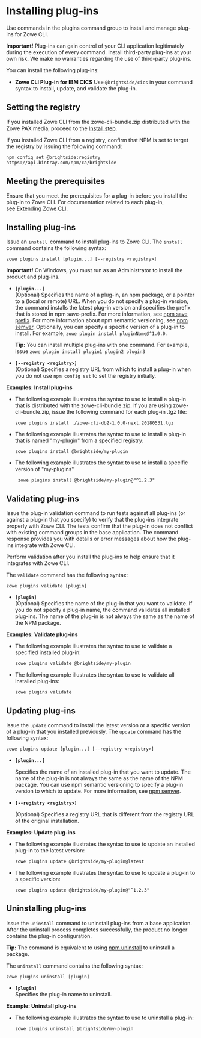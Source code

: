 # Installing plug-ins

Use commands in the plugins command group to install and manage plug-ins for Zowe CLI.

**Important!** Plug-ins can gain control of your CLI application
legitimately during the execution of every command. Install third-party
plug-ins at your own risk. We make no warranties regarding
the use of third-party plug-ins.

You can install the following plug-ins:
  - **Zowe CLI Plug-in for IBM CICS**
    Use `@brightside/cics` in your command syntax to install, update, and validate the plug-in. 

## Setting the registry

If you installed Zowe CLI from the zowe-cli-bundle.zip distributed with the Zowe PAX media, proceed to the [Install step](#installing-plug-ins).

If you installed Zowe CLI from a registry, confirm that NPM is set to target the registry by issuing the following command: 

```
npm config set @brightside:registry https://api.bintray.com/npm/ca/brightside
```

## Meeting the prerequisites

Ensure that you meet the prerequisites for a plug-in before you install
the plug-in to Zowe CLI. For documentation related to each plug-in,
see [Extending Zowe CLI](cli-extending.md).

## Installing plug-ins

Issue an `install `command to install plug-ins to Zowe CLI. The
`install` command contains the following syntax:

```
zowe plugins install [plugin...] [--registry <registry>]
```
**Important!** On Windows, you must run as an Administrator to install the product and plug-ins.

  - **`[plugin...]`**   
    (Optional) Specifies the name of a plug-in, an npm package, or a
    pointer to a (local or remote) URL. When you do not specify a
    plug-in version, the command installs the latest plug-in version and
    specifies the prefix that is stored in npm save-prefix. For more
    information, see [npm save prefix](https://docs.npmjs.com/misc/config#save-prefix). For more
    information about npm semantic versioning, see [npm semver](https://docs.npmjs.com/misc/semver). Optionally, you can
    specify a specific version of a plug-in to install. For example, `zowe plugin install pluginName@^1.0.0`.

    **Tip:** You can install multiple plug-ins with one command. For
    example, issue `zowe plugin install plugin1 plugin2 plugin3`

  - **`[--registry <registry>]`**  
    (Optional) Specifies a registry URL from which to install a plug-in
    when you do not use `npm config set` to set the registry initially. 

**Examples: Install plug-ins**

  - The following example illustrates the syntax to use to install a 
    plug-in that is distributed with the zowe-cli-bundle.zip.
    If you are using zowe-cli-bundle.zip, issue the following command for each plug-in .tgz file:
    
    ```
    zowe plugins install ./zowe-cli-db2-1.0.0-next.20180531.tgz 
    ```

  - The following example illustrates the syntax to use to install a
    plug-in that is named "my-plugin" from a specified registry:

    ```
    zowe plugins install @brightside/my-plugin
    ```

  - The following example illustrates the syntax to use to install a
    specific version of "my-plugins" 

    ```
     zowe plugins install @brightside/my-plugin@"^1.2.3"
    ```
    

## Validating plug-ins

Issue the plug-in validation command to run tests against all plug-ins (or against a plug-in that you specify) to verify that the plug-ins integrate properly with Zowe CLI. The tests confirm that the plug-in does not conflict with existing command groups in the base application. The command response provides you with details or error messages about how the plug-ins integrate with Zowe CLI. 

Perform validation after you install the plug-ins to help ensure that it integrates with Zowe CLI.

The `validate` command has the following syntax:

```
zowe plugins validate [plugin]
```

  - **`[plugin]`**  
    (Optional) Specifies the name of the plug-in that you want to
    validate. If you do not specify a plug-in name, the command
    validates all installed plug-ins. The name of the plug-in is not
    always the same as the name of the NPM package.

**Examples: Validate plug-ins**

  - The following example illustrates the syntax to use to validate a
    specified installed plug-in:

    ```
    zowe plugins validate @brightside/my-plugin
    ```

  - The following example illustrates the syntax to use to validate all
    installed plug-ins:

    ```
    zowe plugins validate
    ```

## Updating plug-ins

Issue the `update` command to install the latest version or a specific
version of a plug-in that you installed previously. The `update` command
has the following syntax:

```
zowe plugins update [plugin...] [--registry <registry>]
```

  - **`[plugin...]`** 

    Specifies the name of an installed plug-in that you want to update.
    The name of the plug-in is not always the same as the name of the
    NPM package. You can use npm semantic versioning to specify a
    plug-in version to which to update. For more information,
    see [npm semver](https://docs.npmjs.com/misc/semver).

  - **`[--registry <registry>]`**

    (Optional) Specifies a registry URL that is different from the
    registry URL of the original installation. 

**Examples: Update plug-ins**

  - The following example illustrates the syntax to use to update an
    installed plug-in to the latest version:

    ```
    zowe plugins update @brightside/my-plugin@latest
    ```

  - The following example illustrates the syntax to use to update a
    plug-in to a specific version:

    ```
    zowe plugins update @brightside/my-plugin@"^1.2.3"
    ```

## Uninstalling plug-ins

Issue the `uninstall` command to uninstall plug-ins from a base
application. After the uninstall process completes successfully,
the product no longer contains the plug-in
configuration.

**Tip:** The command is equivalent to using [npm uninstall](https://docs.npmjs.com/cli/uninstall) to uninstall a package.

The `uninstall` command contains the following syntax:

```
zowe plugins uninstall [plugin]
```

  - **`[plugin]`**   
    Specifies the plug-in name to uninstall.

**Example: Uninstall plug-ins**

- The following example illustrates the syntax to use to uninstall a plug-in:

  ```
  zowe plugins uninstall @brightside/my-plugin
  ```
